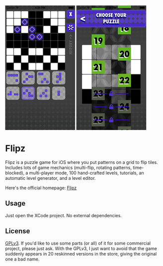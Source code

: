 ![Screenshot](/scrsh_invdr.jpg?raw=true "Screenshot 1") ![Screenshot](/scrsh_list.jpg?raw=true "Screenshot 2")
# Flipz

Flipz is a puzzle game for iOS where you put patterns on a grid to flip tiles. 
Includes lots of game mechanics (multi-flip, rotating patterns, time-blocked), a multi-player mode, 100 hand-crafted levels, tutorials, an automatic level generator, and a level editor.

Here's the official homepage: [Flipz](https://poroba.com/flip/flipz.php)

## Usage

Just open the XCode project. No external dependencies.

## License

[GPLv3](https://www.gnu.org/licenses/gpl-3.0.en.html).
If you'd like to use some parts (or all) of it for some commercial project, please just ask. With the GPLv3, I just want to avoid that the game suddenly appears in 20 reskinned versions in the store, giving the original one a bad name.
